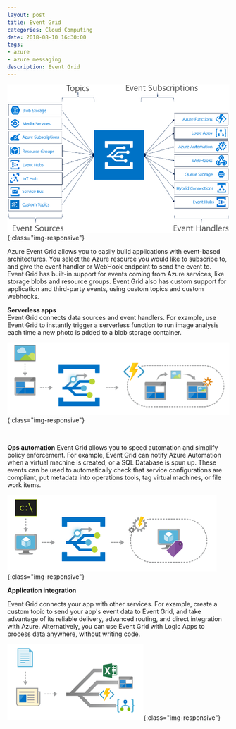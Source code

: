 ```yaml
---
layout: post
title: Event Grid 
categories: Cloud Computing
date: 2018-08-10 16:30:00
tags:
- azure
- azure messaging
description: Event Grid 
---
```


![Azure](/img/AzureMessaging/eventgrid.jpg){:class="img-responsive"}

Azure Event Grid allows you to easily build applications with event-based architectures. You select the Azure resource you would like to subscribe to, and give the event handler or WebHook endpoint to send the event to. Event Grid has built-in support for events coming from Azure services, like storage blobs and resource groups. Event Grid also has custom support for application and third-party events, using custom topics and custom  webhooks.           

**Serverless apps**     
Event Grid connects data sources and event handlers. For example, use Event Grid to instantly trigger a serverless function to run image analysis each time a new photo is added to a blob storage container.            

![Azure](/img/AzureMessaging/serverless_web_app.jpg){:class="img-responsive"}
 
 <br/>

**Ops automation** 
Event Grid allows you to speed automation and simplify policy enforcement. For example, Event Grid can notify Azure Automation when a virtual machine is created, or a SQL Database is spun up. These events can be used to automatically check that service configurations are compliant, put metadata into operations tools, tag virtual machines, or file work items.         

![Azure](/img/AzureMessaging/ops_automation.jpg){:class="img-responsive"}
 <br/>

**Application integration**

Event Grid connects your app with other services. For example, create a custom topic to send your app's event data to Event Grid, and take advantage of its reliable delivery, advanced routing, and direct integration with Azure. Alternatively, you can use Event Grid with Logic Apps to process data anywhere, without writing code.      

![Azure](/img/AzureMessaging/app_integration.jpg){:class="img-responsive"}